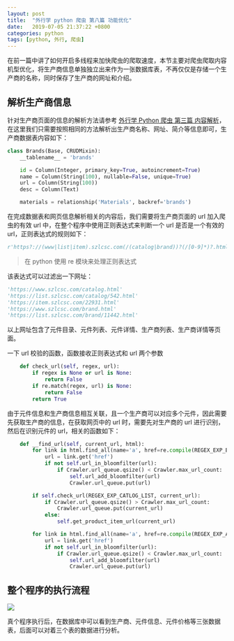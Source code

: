 ```yaml
---
layout: post
title:  "外行学 python 爬虫 第八篇 功能优化"
date:   2019-07-05 21:37:22 +0800
categories: python
tags: [python, 外行, 爬虫]
---
```

在前一篇中讲了如何开启多线程来加快爬虫的爬取速度，本节主要对爬虫爬取内容机型优化，将生产商信息单独独立出来作为一张数据库表，不再仅仅是存储一个生产商的名称，同时保存了生产商的网址和介绍。

## 解析生产商信息
针对生产商页面的信息的解析方法请参考 [外行学 Python 爬虫 第三篇 内容解析](https://mp.weixin.qq.com/s/jVpdULsAxFcVmChwGG1FQw)，在这里我们只需要按照相同的方法解析出生产商名称、网址、简介等信息即可，生产商数据表内容如下：
```python
class Brands(Base, CRUDMixin):
    __tablename__ = 'brands'

    id = Column(Integer, primary_key=True, autoincrement=True)
    name = Column(String(100), nullable=False, unique=True)
    url = Column(String(100))
    desc = Column(Text)

    materials = relationship('Materials', backref='brands')
```

在完成数据表和网页信息解析相关的内容后，我们需要将生产商页面的 url 加入爬虫的有效 url 中，在整个程序中使用正则表达式来判断一个 url 是否是一个有效的 url，正则表达式的规则如下：
```python
r'https?://(www|list|item).szlcsc.com(/(catalog|brand))?(/[0-9]*)?.html'
```
> 在 python 使用 re 模块来处理正则表达式

该表达式可以过滤出一下网址：
```python
'https://www.szlcsc.com/catalog.html'
'https://list.szlcsc.com/catalog/542.html'
'https://item.szlcsc.com/22931.html'
'https://www.szlcsc.com/brand.html'
'https://list.szlcsc.com/brand/11442.html'
```
以上网址包含了元件目录、元件列表、元件详情、生产商列表、生产商详情等页面。

一下 url 校验的函数，函数接收正则表达式和 url 两个参数
```python
    def check_url(self, regex, url):
        if regex is None or url is None:
            return False
        if re.match(regex, url) is None:
            return False
        return True
```

由于元件信息和生产商信息相互关联，且一个生产商可以对应多个元件，因此需要先获取生产商的信息，在获取网页中的 url 时，需要先对生产商的 url 进行识别，然后在识别元件的 url，相关的函数如下：
```python
    def __find_url(self, current_url, html):
        for link in html.find_all(name='a', href=re.compile(REGEX_EXP_BRAND_LIST)):
            url = link.get('href')
            if not self.url_in_bloomfilter(url):
                if Crawler.url_queue.qsize() < Crawler.max_url_count:
                    self.url_add_bloomfilter(url)
                    Crawler.url_queue.put(url)

        if self.check_url(REGEX_EXP_CATLOG_LIST, current_url):
            if Crawler.url_queue.qsize() > Crawler.max_url_count:
                Crawler.url_queue.put(current_url)
            else:
                self.get_product_item_url(current_url)

        for link in html.find_all(name='a', href=re.compile(REGEX_EXP_ALL)):
            url = link.get('href')
            if not self.url_in_bloomfilter(url):
                if Crawler.url_queue.qsize() < Crawler.max_url_count:
                    self.url_add_bloomfilter(url)
                    Crawler.url_queue.put(url)
```


## 整个程序的执行流程
![](https://lg-8wz4hass-1252833766.cos.ap-shanghai.myqcloud.com/pic/Crawler-1.jpg)

真个程序执行后，在数据库中可以看到生产商、元件信息、元件价格等三张数据表，后面可以对着三个表的数据进行分析。
